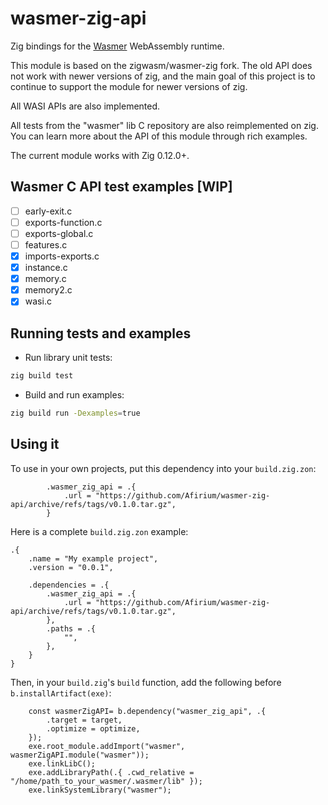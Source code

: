 # wasmer-zig-api

Zig bindings for the [Wasmer](https://github.com/wasmerio/wasmer/tree/main/lib/c-api) WebAssembly runtime.

This module is based on the zigwasm/wasmer-zig fork. The old API does not work with newer versions of zig, and the main goal of this project is to continue to support the module for newer versions of zig.

All WASI APIs are also implemented.

All tests from the "wasmer" lib C repository are also reimplemented on zig. You can learn more about the API of this module through rich examples.

The current module works with Zig 0.12.0+.

## Wasmer C API test examples [WIP]

- [ ] early-exit.c
- [ ] exports-function.c
- [ ] exports-global.c
- [ ] features.c
- [x] imports-exports.c
- [x] instance.c
- [x] memory.c
- [x] memory2.c
- [x] wasi.c

## Running tests and examples
 
- Run library unit tests:
```bash
zig build test
```

- Build and run examples:
```bash
zig build run -Dexamples=true
```

## Using it

To use in your own projects, put this dependency into your `build.zig.zon`:

```zig
        .wasmer_zig_api = .{
            .url = "https://github.com/Afirium/wasmer-zig-api/archive/refs/tags/v0.1.0.tar.gz",
        }
```

Here is a complete `build.zig.zon` example:

```zig
.{
    .name = "My example project",
    .version = "0.0.1",

    .dependencies = .{
        .wasmer_zig_api = .{
            .url = "https://github.com/Afirium/wasmer-zig-api/archive/refs/tags/v0.1.0.tar.gz",
        },
        .paths = .{
            "",
        },
    }
}

```

Then, in your `build.zig`'s `build` function, add the following before
`b.installArtifact(exe)`:

```zig 
    const wasmerZigAPI= b.dependency("wasmer_zig_api", .{
        .target = target,
        .optimize = optimize,
    });
    exe.root_module.addImport("wasmer", wasmerZigAPI.module("wasmer"));
    exe.linkLibC();
    exe.addLibraryPath(.{ .cwd_relative = "/home/path_to_your_wasmer/.wasmer/lib" });
    exe.linkSystemLibrary("wasmer");
```
